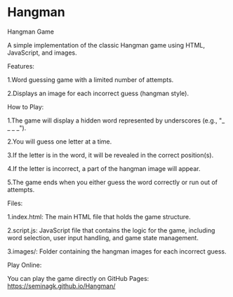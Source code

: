 # Hangman

Hangman Game

A simple implementation of the classic Hangman game using HTML, JavaScript, and images.

Features:

1.Word guessing game with a limited number of attempts.

2.Displays an image for each incorrect guess (hangman style).

How to Play:

1.The game will display a hidden word represented by underscores (e.g., "\_ \_ \_ \_").

2.You will guess one letter at a time.

3.If the letter is in the word, it will be revealed in the correct position(s).

4.If the letter is incorrect, a part of the hangman image will appear.

5.The game ends when you either guess the word correctly or run out of attempts.

Files:

1.index.html: The main HTML file that holds the game structure.

2.script.js: JavaScript file that contains the logic for the game, including word selection, user input handling, and game state management.

3.images/: Folder containing the hangman images for each incorrect guess.

Play Online:

You can play the game directly on GitHub Pages:
https://seminagk.github.io/Hangman/ 
